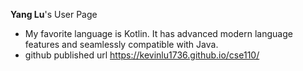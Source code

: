**Yang Lu**'s User Page
- My favorite language is Kotlin. It has advanced modern language features and seamlessly compatible with Java.
- github published url https://kevinlu1736.github.io/cse110/
